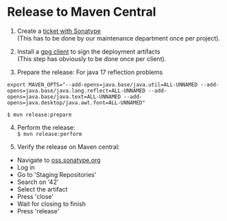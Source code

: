 # Release to Maven Central

1. Create a [ticket with Sonatype](http://central.sonatype.org/pages/ossrh-guide.html)  
   (This has to be done by our maintenance department once per project).

2. Install a [gpg client](http://central.sonatype.org/pages/apache-maven.html#other-prerequisites) to sign the deployment artifacts  
   (This step has obviously to be done once per client).

3. Prepare the release:
   For java 17 reflection problems

```shell
export MAVEN_OPTS="--add-opens=java.base/java.util=ALL-UNNAMED --add-opens=java.base/java.lang.reflect=ALL-UNNAMED --add-opens=java.base/java.text=ALL-UNNAMED --add-opens=java.desktop/java.awt.font=ALL-UNNAMED"
```

`$ mvn release:prepare`

4. Perform the release:  
   `$ mvn release:perform`

5. Verify the release on Maven central:

- Navigate to [oss.sonatype.org](https://oss.sonatype.org/)
- Log in
- Go to 'Staging Repositories'
- Search on '42'
- Select the artifact
- Press 'close'
- Wait for closing to finish
- Press 'release'
